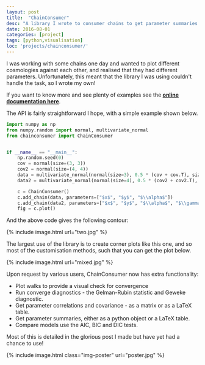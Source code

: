 ```yaml
---
layout: post
title:  "ChainConsumer"
desc: "A library I wrote to consumer chains to get parameter summaries and contours. I wanted to keep this project small, but after promoting it to the Dark Energy Survey, a got many requests for extensions. So now it can do many things, from LaTeX tables, convergence statistics, and so much more."
date: 2016-08-01
categories: [project]
tags: [python,visualisation]
loc: 'projects/chainconsumer/'
---
```


I was working with some chains one day and wanted to plot different cosmologies
against each other, and realised that they had different parameters. Unfortunately,
this meant that the library I was using couldn't handle the task, so I wrote my own!

If you want to know more and see plenty of examples see the 
[**online documentation here**](https://samreay.github.io/ChainConsumer/).
 
The API is fairly straightforward I hope, with a simple example shown below.

``` python
import numpy as np
from numpy.random import normal, multivariate_normal
from chainconsumer import ChainConsumer


if __name__ == "__main__":
    np.random.seed(0)
    cov = normal(size=(3, 3))
    cov2 = normal(size=(4, 4))
    data = multivariate_normal(normal(size=3), 0.5 * (cov + cov.T), size=100000)
    data2 = multivariate_normal(normal(size=4), 0.5 * (cov2 + cov2.T), size=100000)

    c = ChainConsumer()
    c.add_chain(data, parameters=["$x$", "$y$", "$\\alpha$"])
    c.add_chain(data2, parameters=["$x$", "$y$", "$\\alpha$", "$\\gamma$"])
    fig = c.plot()
```

And the above code gives the following contour:

{% include image.html url="two.jpg"  %}

The largest use of the library is to create corner plots like this one, and so most of the customisation 
methods, such that you can get the plot below.

{% include image.html url="mixed.jpg"  %}

Upon request by various users, ChainConsumer now has extra functionality:

* Plot walks to provide a visual check for convergence
* Run converge diagnostics - the Gelman-Rubin statistic and Geweke diagnostic.
* Get parameter correlations and covariance - as a matrix or as a LaTeX table.
* Get parameter summaries, either as a python object or a LaTeX table.
* Compare models use the AIC, BIC and DIC tests.

Most of this is detailed in the glorious post I made but have yet had a chance to use!

{% include image.html class="img-poster"  url="poster.jpg"  %}
